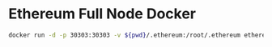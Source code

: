 # Ethereum Full Node Docker
```bash
docker run -d -p 30303:30303 -v ${pwd}/.ethereum:/root/.ethereum ethereum/client-go 
``` 